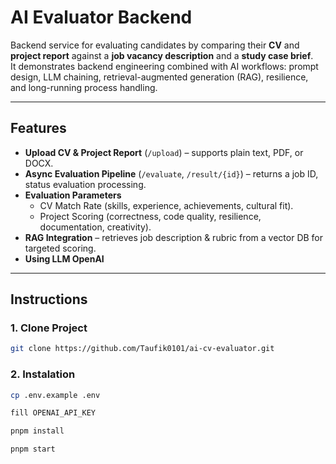 # AI Evaluator Backend

Backend service for evaluating candidates by comparing their **CV** and **project report** against a **job vacancy description** and a **study case brief**.  
It demonstrates backend engineering combined with AI workflows: prompt design, LLM chaining, retrieval-augmented generation (RAG), resilience, and long-running process handling.

---

## Features

- **Upload CV & Project Report** (`/upload`) – supports plain text, PDF, or DOCX.
- **Async Evaluation Pipeline** (`/evaluate`, `/result/{id}`) – returns a job ID, status evaluation processing.
- **Evaluation Parameters**
    - CV Match Rate (skills, experience, achievements, cultural fit).
    - Project Scoring (correctness, code quality, resilience, documentation, creativity).
- **RAG Integration** – retrieves job description & rubric from a vector DB for targeted scoring.
- **Using LLM OpenAI**

---

## Instructions

### 1. Clone Project

```bash
git clone https://github.com/Taufik0101/ai-cv-evaluator.git
```

### 2. Instalation

```bash
cp .env.example .env

fill OPENAI_API_KEY

pnpm install

pnpm start
